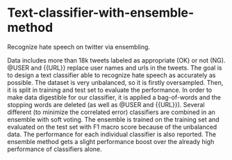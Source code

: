 # Text-classifier-with-ensemble-method
Recognize hate speech on twitter via ensembling.

Data includes more than 18k tweets labeled as appropriate (OK) or not (NG). @USER and {{URL}} replace user names and urls in the tweets. The goal is to design a text classifier able to recognize hate speech as accurately as possible.
The dataset is very unbalanced, so it is firstly oversampled. Then, it is split in training and test set to evaluate the performance. In order to make data digestible for our classifier, it is applied a bag-of-words and the stopping words are deleted (as well as @USER and {{URL}}). Several different (to minimize the correlated error) classifiers are combined in an ensemble with soft voting. The ensemble is trained on the training set and evaluated on the test set with F1 macro score because of the unbalanced data. The performance for each individual classifier is also reported. The ensemble method gets a slight performance boost over the already high performance of classifiers alone.

